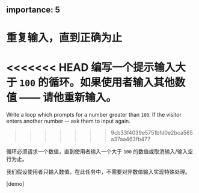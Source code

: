 importance: 5
---

# 重复输入，直到正确为止

<<<<<<< HEAD
编写一个提示输入大于 `100` 的循环。如果使用者输入其他数值 —— 请他重新输入。
=======
Write a loop which prompts for a number greater than `100`. If the visitor enters another number -- ask them to input again.
>>>>>>> 9cb33f4039e5751bfd0e2bca565a37aa463fb477

循环必须请求一个数值，直到使用者输入一个大于 `100` 的数值或取消输入/输入空行为止。

我们假设使用者只输入数值。在此任务中，不需要对非数值输入实现特殊处理。

[demo]
